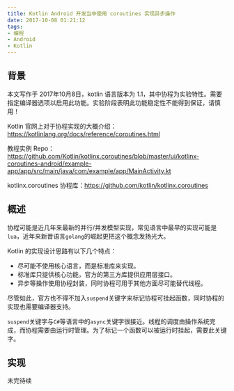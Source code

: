 ```yaml
---
title: Kotlin Android 开发当中使用 coroutines 实现异步操作
date: 2017-10-08 01:21:12
tags:
- 编程
- Android
- Kotlin
---
```


## 背景

本文写作于 2017年10月8日，kotlin 语言版本为 1.1，其中协程为实验特性。需要指定编译器选项以启用此功能。实验阶段表明此功能稳定性不能得到保证，请慎用！

Kotlin 官网上对于协程实现的大概介绍：https://kotlinlang.org/docs/reference/coroutines.html

教程实例 Repo：https://github.com/Kotlin/kotlinx.coroutines/blob/master/ui/kotlinx-coroutines-android/example-app/app/src/main/java/com/example/app/MainActivity.kt

kotlinx.coroutines 协程库：https://github.com/kotlin/kotlinx.coroutines

<!-- more -->

## 概述

协程可能是近几年来最新的并行/并发模型实现，常见语言中最早的实现可能是`lua`，近年来新晋语言`golang`的崛起更把这个概念发扬光大。

Kotlin 的实现设计思路有以下几个特点：

- 尽可能不使用核心语言，而是标准库来实现。
- 标准库只提供核心功能，官方的第三方库提供应用层接口。
- 异步等操作使用协程封装，同时协程可用于其他方面尽可能替代线程。

尽管如此，官方也不得不加入`suspend`关键字来标记协程可挂起函数，同时协程的实现也需要编译器支持。

`suspend`关键字与`C#`等语言中的`async`关键字很接近。线程的调度由操作系统完成，而协程需要由运行时管理。为了标记一个函数可以被运行时挂起，需要此关键字。

## 实现

未完待续